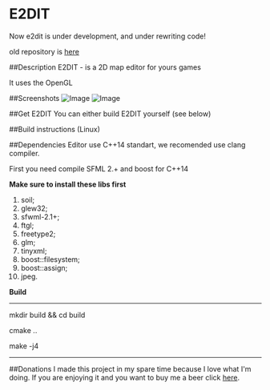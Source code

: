 # E2DIT

Now e2dit is under development, and under rewriting code!

old repository is [here](https://bitbucket.org/lveteam/lve-mapeditor-framework)

##Description
E2DIT - is a 2D map editor for yours games

It uses the OpenGL

##Screenshots
![Image](<https://www.linux.org.ru/gallery/11239761.jpg>)
![Image](<http://hsto.org/files/7b3/c85/958/7b3c85958c004fafbd1200b9aab3abc7.png>)

##Get E2DIT
You can either build E2DIT yourself (see below)

##Build instructions (Linux)

##Dependencies
Editor use C++14 standart, we recomended use clang compiler.

First you need compile SFML 2.+ and boost for C++14

**Make sure to install these libs first**

1. soil;
2. glew32;
3. sfwml-2.1+;
4. ftgl;
5. freetype2;
6. glm;
7. tinyxml;
8. boost::filesystem;
9. boost::assign;
10. jpeg.

**Build**

---

mkdir build && cd build

cmake ..

make -j4

---

##Donations
I made this project in my spare time because I love what I'm doing. If you are enjoying it and you want to buy me a beer click [here](https://www.paypal.com/cgi-bin/webscr?cmd=_donations&business=sys%2eint64%40gmail%2ecom&lc=US&item_name=e2dit&currency_code=USD&bn=PP%2dDonationsBF%3abtn_donateCC_LG%2egif%3aNonHosted).
